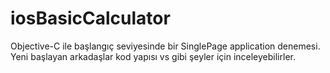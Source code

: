iosBasicCalculator
==================

Objective-C ile başlangıç seviyesinde bir SinglePage application denemesi. Yeni başlayan arkadaşlar kod yapısı vs gibi şeyler için inceleyebilirler.
